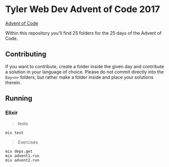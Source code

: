 # Tyler Web Dev Advent of Code 2017

[Advent of Code](adventofcode.com)

Within this repository you'll find 25 folders for the 25 days of the Advent of Code.

## Contributing

If you want to contribute, create a folder inside the given day and contribute a solution in your language of choice.
Please do not commit directly into the `Day<n>` folders, but rather make a folder inside and place your solutions therein.

## Running

### Elixir
> tests
```
mix test
```
> Exercises
```
mix deps.get
mix advent1.run
mix advent2.run
```
